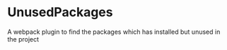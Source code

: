 # UnusedPackages
A webpack plugin to find the packages which has installed but unused in the project
